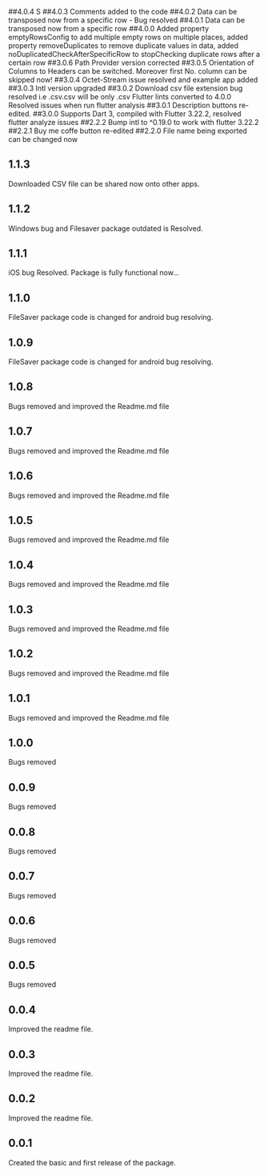 ##4.0.4
S
##4.0.3
Comments added to the code
##4.0.2
Data can be transposed now from a specific row - Bug resolved
##4.0.1
Data can be transposed now from a specific row
##4.0.0
Added property emptyRowsConfig to add multiple empty rows on multiple places, added property removeDuplicates to remove duplicate values in data, added noDuplicatedCheckAfterSpecificRow to stopChecking duplicate rows after a certain row
##3.0.6
Path Provider version corrected
##3.0.5
Orientation of Columns to Headers can be switched. Moreover first No. column can be skipped now!
##3.0.4
Octet-Stream issue resolved and example app added
##3.0.3
Intl version upgraded
##3.0.2
Download csv file extension bug resolved i.e .csv.csv will be only .csv
Flutter lints converted to 4.0.0
Resolved issues when run flutter analysis
##3.0.1
Description buttons re-edited.
##3.0.0
Supports Dart 3, compiled with Flutter 3.22.2, resolved flutter analyze issues
##2.2.2
Bump intl to ^0.19.0 to work with flutter 3.22.2
##2.2.1
Buy me coffe button re-edited
##2.2.0
File name being exported can be changed now
## 1.1.3
Downloaded CSV file can be shared now onto other apps.
## 1.1.2
Windows bug and Filesaver package outdated is Resolved.
## 1.1.1
iOS bug Resolved. Package is fully functional now...
## 1.1.0
FileSaver package code is changed for android bug resolving.
## 1.0.9
FileSaver package code is changed for android bug resolving.
## 1.0.8
Bugs removed and improved the Readme.md file
## 1.0.7
Bugs removed and improved the Readme.md file
## 1.0.6
Bugs removed and improved the Readme.md file
## 1.0.5
Bugs removed and improved the Readme.md file
## 1.0.4
Bugs removed and improved the Readme.md file
## 1.0.3
Bugs removed and improved the Readme.md file

## 1.0.2
Bugs removed and improved the Readme.md file

## 1.0.1
Bugs removed and improved the Readme.md file

## 1.0.0
Bugs removed
## 0.0.9
Bugs removed

## 0.0.8
Bugs removed
## 0.0.7
Bugs removed
## 0.0.6
Bugs removed
## 0.0.5
Bugs removed

## 0.0.4
Improved the readme file.

## 0.0.3
Improved the readme file.
## 0.0.2

Improved the readme file.

## 0.0.1

Created the basic and first release of the package.



